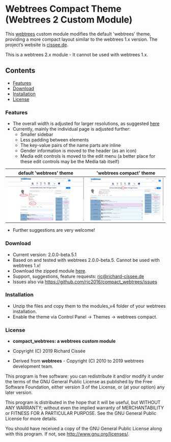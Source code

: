 
# Webtrees Compact Theme (Webtrees 2 Custom Module)

This [webtrees](https://www.webtrees.net/) custom module modifies the default 'webtrees' theme, providing a more compact layout similar to the webtrees 1.x version. The project’s website is [cissee.de](https://cissee.de). 

This is a webtrees 2.x module - It cannot be used with webtrees 1.x.

## Contents

* [Features](#features)
* [Download](#download)
* [Installation](#installation)
* [License](#license)

### Features<a name="features"/>

* The overall width is adjusted for larger resolutions, as suggested [here](https://www.webtrees.net/index.php/en/forum/3-help-for-2-0-alpha/32882-solved-support-for-bigger-monitors#70135)
* Currently, mainly the individual page is adjusted further:
    * Smaller sidebar
    * Less padding between elements
    * The key-value pairs of the name parts are inline
    * Gender information is moved to the header (as an icon)
    * Media edit controls is moved to the edit menu (a better place for these edit controls may be the Media tab itself)

default 'webtrees' theme   |  'webtrees compact' theme
:-------------------------:|:-------------------------:
![Screenshot](individual.png) | ![Screenshot](individual_compact.png)

* Further suggestions are very welcome!

### Download<a name="download"/>

* Current version: 2.0.0-beta.5.1
* Based on and tested with webtrees 2.0.0-beta.5. Cannot be used with webtrees 1.x!
* Download the zipped module [here](https://cissee.de/themes.latest.zip).
* Support, suggestions, feature requests: <ric@richard-cissee.de>
* Issues also via <https://github.com/ric2016/compact_webtrees/issues>

### Installation

* Unzip the files and copy them to the modules_v4 folder of your webtrees installation.
* Enable the theme via Control Panel -> Themes -> webtrees compact.

### License<a name="license"/>

* **compact_webtrees: a webtrees custom module**
* Copyright (C) 2019 Richard Cissée

* Derived from **webtrees** - Copyright (C) 2010 to 2019 webtrees development team.

This program is free software: you can redistribute it and/or modify
it under the terms of the GNU General Public License as published by
the Free Software Foundation, either version 3 of the License, or
(at your option) any later version.

This program is distributed in the hope that it will be useful,
but WITHOUT ANY WARRANTY; without even the implied warranty of
MERCHANTABILITY or FITNESS FOR A PARTICULAR PURPOSE. See the
GNU General Public License for more details.

You should have received a copy of the GNU General Public License
along with this program. If not, see <http://www.gnu.org/licenses/>.
